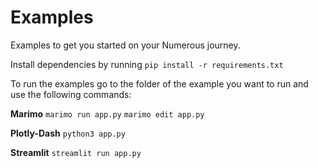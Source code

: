 # Examples

Examples to get you started on your Numerous journey.

Install dependencies by running ```pip install -r requirements.txt```

To run the examples go to the folder of the example you want to run and use the following commands:

**Marimo**
```marimo run app.py```
```marimo edit app.py```

**Plotly-Dash**
```python3 app.py```

**Streamlit**
```streamlit run app.py```



